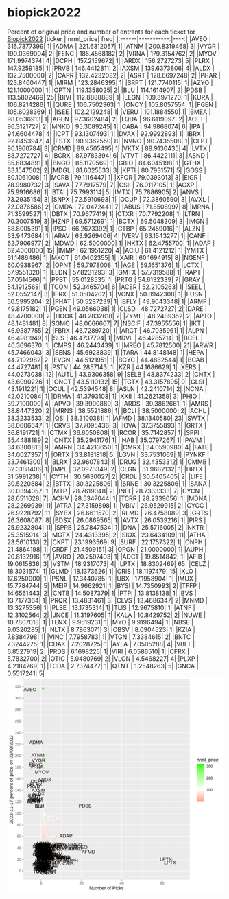# biopick2022
Percent of original price and number of entrants for each ticket for [Biopick2022](https://twitter.com/hashtag/Biopick2022)
|ticker |  nrml_price| freq|
|:------|-----------:|----:|
|AVEO   | 316.7377399|    1|
|ADMA   | 221.6312057|    1|
|ATNM   | 200.8319468|    3|
|VYGR   | 190.0369004|    2|
|FENC   | 185.4568182|    2|
|VRNA   | 179.3154762|    2|
|MYOV   | 171.9974374|    4|
|DCPH   | 157.2159672|    1|
|ARDX   | 156.2727273|    5|
|PLRX   | 147.9259185|    1|
|PRVB   | 146.4412811|    2|
|AXSM   | 139.6373806|    4|
|ALDX   | 132.7500000|    2|
|CAPR   | 132.4232082|    2|
|ASRT   | 128.6697248|    2|
|PHAR   | 123.8400447|    1|
|MIRM   | 123.2846395|    1|
|SRPT   | 121.7740115|    1|
|AZYO   | 121.1000000|    1|
|OPTN   | 119.1358025|    2|
|BLU    | 114.1614907|    2|
|PDSB   | 113.5802469|   25|
|BIVI   | 112.8888889|    1|
|LEGN   | 109.3971270|    1|
|KURA   | 106.8214286|    1|
|QURE   | 106.7502363|    1|
|ONCY   | 105.8057554|    1|
|FGEN   | 105.6028369|    1|
|ISEE   | 102.2129248|    1|
|VERU   | 101.1884550|    1|
|BMEA   |  98.0536913|    1|
|AGEN   |  97.3602484|    2|
|LQDA   |  96.6119097|    2|
|ACET   |  96.3121727|    2|
|MNKD   |  95.3089245|    1|
|CABA   |  94.9868074|    6|
|IPA    |  94.6604478|    4|
|ICPT   |  93.1307493|    1|
|DVAX   |  92.9992893|    1|
|IBRX   |  92.8453947|    4|
|FSTX   |  90.9362550|    8|
|NVNO   |  90.7435508|    1|
|CLPT   |  90.1960784|    3|
|CRMD   |  89.4505495|    1|
|VKTX   |  88.9130435|    4|
|LVTX   |  88.7272727|    4|
|BCRX   |  87.9783394|    6|
|VTVT   |  86.4422111|    3|
|ASND   |  85.6834891|    1|
|BNGO   |  85.1170569|    1|
|GBIO   |  84.6045198|    1|
|GTHX   |  83.1547502|    2|
|MDGL   |  81.6025533|    3|
|KPTI   |  80.7931571|    5|
|GOSS   |  80.1061008|    1|
|MCRB   |  79.1116447|    1|
|XFOR   |  79.0393013|    3|
|EIGR   |  78.9980732|    3|
|SAVA   |  77.7917579|    7|
|CSII   |  76.0117105|    1|
|ACXP   |  75.9916686|    1|
|BTAI   |  75.7993114|    5|
|IMTX   |  75.7886905|    2|
|ANVS   |  73.2935154|    3|
|SNPX   |  72.5910693|    1|
|OCUP   |  72.3860590|    3|
|AVXL   |  72.0876586|    2|
|GMDA   |  72.0472441|    7|
|ABUS   |  71.8508997|    8|
|MRNA   |  71.3599527|    1|
|DBTX   |  70.9677419|    1|
|CTXR   |  70.7792208|    1|
|LTRN   |  70.3007519|    3|
|HZNP   |  69.5712691|    1|
|BCTX   |  69.5048309|    3|
|IMGN   |  68.8005391|    1|
|IPSC   |  66.2673392|    1|
|GTBP   |  65.2459016|    1|
|ALZN   |  63.9473684|    1|
|ARAV   |  63.9269406|    4|
|VERV   |  63.1543277|    1|
|CANF   |  62.7906977|    2|
|MDWD   |  62.5000000|    1|
|NKTX   |  62.4755700|    1|
|ADAP   |  62.4000000|   15|
|IMMP   |  62.1951220|    4|
|ACIU   |  61.4121212|    1|
|YMTX   |  61.1486486|    1|
|MXCT   |  61.0402355|    1|
|XAIR   |  60.1694915|    8|
|NGENF  |  60.0938967|    2|
|OPNT   |  59.7978008|    1|
|AGE    |  59.1651376|    1|
|LCTX   |  57.9551020|    1|
|ELDN   |  57.8231293|    3|
|GMTX   |  57.7319588|    1|
|RAPT   |  57.0514566|    1|
|PPBT   |  55.0128535|    1|
|PRTG   |  54.6132339|    7|
|GRAY   |  54.1912568|    1|
|TCON   |  52.3465704|    6|
|ACER   |  52.2105263|    1|
|SEEL   |  52.0552147|    3|
|IFRX   |  51.0504202|    1|
|VCNX   |  50.8942308|    1|
|FUSN   |  50.5995204|    2|
|PHAT   |  50.5287239|    1|
|BFLY   |  49.9043348|    1|
|ARMP   |  49.8175182|    1|
|PGEN   |  49.0566038|    1|
|CLSD   |  48.7272727|    2|
|DARE   |  48.4700000|    2|
|HOOK   |  48.2832618|    2|
|ZYME   |  48.2489352|    2|
|APTO   |  48.1481481|    8|
|SGMO   |  48.0666667|    7|
|NSCIF  |  47.3955556|    1|
|IKT    |  46.9387755|    2|
|FBRX   |  46.7289720|    1|
|ARCT   |  46.7035961|    1|
|ALPN   |  46.4981949|    1|
|SLS    |  46.4737794|    1|
|MDVL   |  46.4285714|    1|
|BCEL   |  46.3696370|    1|
|CMPS   |  46.2443439|    1|
|MREO   |  45.7812500|   21|
|ARWR   |  45.7466043|    3|
|SENS   |  45.6928839|    1|
|TARA   |  44.8148148|    1|
|HEPA   |  44.7192982|    2|
|EVGN   |  44.5121951|    1|
|BCYC   |  44.4882544|    1|
|BCAB   |  44.4727481|    1|
|PSTV   |  44.2857143|    1|
|KZR    |  44.1686629|    1|
|XERS   |  44.0273038|   12|
|AUTL   |  43.9306358|    9|
|SELB   |  43.8374233|    2|
|CNTX   |  43.6090226|    1|
|ONCT   |  43.5110132|   15|
|TGTX   |  43.3157895|    9|
|GLSI   |  43.1911221|    1|
|OCUL   |  42.5394548|    8|
|ASLN   |  42.2410714|    2|
|NCNA   |  42.0210084|    1|
|DRMA   |  41.3793103|    1|
|XXII   |  41.2621359|    3|
|PHIO   |  39.7100000|    4|
|APVO   |  39.3900889|    3|
|ARDS   |  39.3862661|    1|
|AMRS   |  38.8447320|    2|
|MRNS   |  38.5521886|    1|
|BCLI   |  38.5000000|    2|
|ACHL   |  38.3233533|    2|
|QSI    |  38.3100381|    1|
|AFMD   |  38.1340580|   23|
|SWTX   |  38.0606647|    1|
|CRVS   |  37.7095436|    3|
|IOVA   |  37.3755893|    1|
|GRTX   |  36.8191721|    1|
|CTMX   |  36.6050808|    1|
|RCOR   |  35.7142857|    1|
|SPPI   |  35.4488189|    2|
|ONTX   |  35.2941176|    1|
|INAB   |  35.0797267|    1|
|PAVM   |  34.6300813|    9|
|AMRN   |  34.4213650|    1|
|CMRX   |  34.0590980|    4|
|FATE   |  34.0027357|    1|
|ORTX   |  33.8181818|    5|
|LGVN   |  33.7531069|    1|
|PYNKF  |  33.7461300|    1|
|BLRX   |  32.9607843|    1|
|DRUG   |  32.4353312|    1|
|CMMB   |  32.3188406|    1|
|IMPL   |  32.0973349|    2|
|CLGN   |  31.9682132|    1|
|HRTX   |  31.5991238|    1|
|CYTH   |  30.5630027|    2|
|CRDL   |  30.5405405|    2|
|LIFE   |  30.5220884|    2|
|BTTX   |  30.3225806|    1|
|SRNE   |  30.3225806|    1|
|SANA   |  30.0394057|    1|
|MTP    |  28.7619048|    2|
|INFI   |  28.7333333|    7|
|CYCN   |  28.6511628|    7|
|ACHV   |  28.5347044|    1|
|TCRR   |  28.2339056|    1|
|MDNA   |  28.2269939|   11|
|ATRA   |  27.3159898|    1|
|VBIV   |  26.9529915|    2|
|CYCC   |  26.9228792|   11|
|SYBX   |  26.6611570|    2|
|RLMD   |  26.4758089|    3|
|GRTS   |  26.3608087|    8|
|BDSX   |  26.0869565|    1|
|AVTX   |  26.0539216|    1|
|PIRS   |  25.9232804|   11|
|SPRB   |  25.7847534|    1|
|DNA    |  25.5716005|    2|
|NKTR   |  25.3515914|    3|
|MGTX   |  24.4313395|    2|
|SIOX   |  23.6434109|   11|
|ATHA   |  23.5610130|    2|
|CKPT   |  23.1993569|    9|
|SURF   |  22.1757322|    1|
|ONPH   |  21.4864198|    1|
|CRDF   |  21.4509151|    3|
|OPGN   |  21.0000000|    1|
|AUPH   |  20.8132916|   17|
|AVRO   |  20.2597403|    1|
|ADCT   |  19.8514842|    1|
|AFIB   |  19.0615836|    3|
|VSTM   |  18.9317073|    4|
|LPTX   |  18.8302469|   65|
|CELZ   |  18.3031674|    1|
|GLMD   |  18.1373626|    1|
|CRIS   |  18.1197479|   15|
|XLO    |  17.6250000|    1|
|PSNL   |  17.3440785|    1|
|UBX    |  17.1958904|    1|
|IMUX   |  15.7784744|    5|
|MEIP   |  14.9662921|    1|
|BYSI   |  14.7350993|    2|
|TFFP   |  14.6561443|    2|
|CNTB   |  14.5087379|    1|
|PTPI   |  13.8138138|    1|
|BVS    |  13.7177364|    1|
|PRQR   |  13.4831461|    3|
|CLVS   |  13.4686347|    2|
|MNMD   |  13.3275356|    1|
|PLSE   |  13.1735314|    1|
|TLIS   |  12.9675810|    1|
|ATNF   |  12.3102564|    2|
|JNCE   |  11.3197605|    1|
|KALA   |  10.8429752|    2|
|NUWE   |  10.7807018|    1|
|TENX   |   9.9519231|    1|
|MYO    |   9.9196494|    1|
|NBSE   |   9.0320285|    1|
|NLTX   |   8.7863071|    3|
|OBSV   |   8.0904523|    1|
|KZIA   |   7.8384798|    1|
|VINC   |   7.7958783|    1|
|VTGN   |   7.3384615|    2|
|BNTC   |   7.3244275|    1|
|CDAK   |   7.2028725|    1|
|AYLA   |   7.0505288|    4|
|VBLT   |   6.8527919|    2|
|PRDS   |   6.1698225|    1|
|VIRI   |   6.0586510|    1|
|CFRX   |   5.7832700|    2|
|OTIC   |   5.0480769|    2|
|VLON   |   4.5468227|    4|
|PLXP   |   4.2184769|    1|
|TCDA   |   2.7374477|    1|
|QTNT   |   1.2548263|    5|
|GNCA   |   0.5517241|    5|
![retvspicks](biopicks.png?raw=true)
